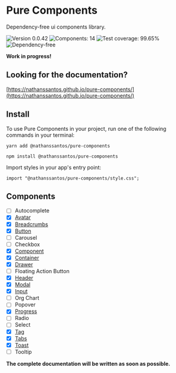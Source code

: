 # Pure Components

Dependency-free ui components library.

![Version 0.0.42](https://img.shields.io/badge/Version-%200.0.42-green)
![Components: 14](https://img.shields.io/badge/Components-%2013-green)
![Test coverage: 99.65%](https://img.shields.io/badge/Test%20Coverage-99.65%25-green)
![Dependency-free](https://img.shields.io/badge/Dependency-%20free-green)

**Work in progress!**

## Looking for the documentation?

[https://nathanssantos.github.io/pure-components/](https://nathanssantos.github.io/pure-components/)

## Install

To use Pure Components in your project, run one of the following commands in your terminal:

```
yarn add @nathanssantos/pure-components
```

```
npm install @nathanssantos/pure-components
```

Import styles in your app's entry point:

```
import "@nathanssantos/pure-components/style.css";
```

## Components

- [ ] Autocomplete
- [x] [Avatar](https://nathanssantos.github.io/pure-components/#avatar)
- [x] [Breadcrumbs](https://nathanssantos.github.io/pure-components/#breadcrumbs)
- [x] [Button](https://nathanssantos.github.io/pure-components/#button)
- [ ] Carousel
- [ ] Checkbox
- [x] [Component](https://nathanssantos.github.io/pure-components/#component)
- [x] [Container](https://nathanssantos.github.io/pure-components/#container)
- [x] [Drawer](https://nathanssantos.github.io/pure-components/#drawer)
- [ ] Floating Action Button
- [x] [Header](https://nathanssantos.github.io/pure-components/#header)
- [x] [Modal](https://nathanssantos.github.io/pure-components/#modal)
- [x] [Input](https://nathanssantos.github.io/pure-components/#input)
- [ ] Org Chart
- [ ] Popover
- [x] [Progress](https://nathanssantos.github.io/pure-components/#progress)
- [ ] Radio
- [ ] Select
- [x] [Tag](https://nathanssantos.github.io/pure-components/#tag)
- [x] [Tabs](https://nathanssantos.github.io/pure-components/#tabs)
- [x] [Toast](https://nathanssantos.github.io/pure-components/#toast)
- [ ] Tooltip

**The complete documentation will be written as soon as possible.**
